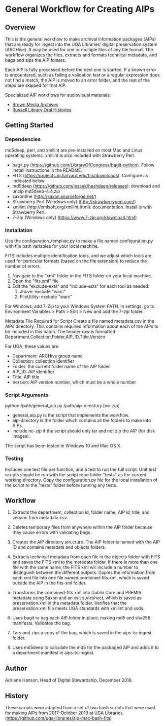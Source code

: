 # General Workflow for Creating AIPs

## Overview

This is the general workflow to make archival information packages (AIPs) that are ready for ingest into the UGA Libraries' digital preservation system (ARCHive). 
It may be used for one or multiple files of any file format.
The workflow organizes the files, extracts and formats technical metadata, and bags and zips the AIP folders. 

Each AIP is fully processed before the next one is started.
If a known error is encountered, such as failing a validation test or a regular expression does not find a match, 
the AIP is moved to an error folder, and the rest of the steps are skipped for that AIP. 

Specialized AIP workflows for audiovisual materials:
- [Brown Media Archives](https://github.com/uga-libraries/av-aip)
- [Russell Library Oral Histories](https://github.com/uga-libraries/av-aip_russell)

## Getting Started

### Dependencies

md5deep, perl, and xmllint are pre-installed on most Mac and Linux operating systems. xmllint is also included with Strawberry Perl.
* bagit.py (https://github.com/LibraryOfCongress/bagit-python). Follow install instructions in the README.
* FITS (https://projects.iq.harvard.edu/fits/downloads). Configure as indicated below
* md5deep (https://github.com/jessek/hashdeep/releases): download and unzip md5deep-4.4.zip
* saxon9he (http://saxon.sourceforge.net/)
* Strawberry Perl (Windows only) (http://strawberryperl.com/)
* xmllint (http://xmlsoft.org/xmllint.html): documentation. Install is with Strawberry Perl.
* 7-Zip (Windows only) (https://www.7-zip.org/download.html)

### Installation

Use the configuration_template.py to make a file named configuration.py with file path variables for your local machine.

FITS includes multiple identification tools, and we adjust which tools are used for particular formats (based on the file extension) to reduce the number of errors.
1. Navigate to the "xml" folder in the FITS folder on your local machine.
2. Open the "fits.xml" file
3. Edit the "exclude-exts" and "include-exts" for each tool as needed.
    1. Jhove: exclude "warc"
    2. FileUtility: exclude "warc"

For Windows, add 7-Zip to your Windows System PATH. 
In settings, go to Environment Variables > Path > Edit > New and add the 7-zip folder. 

Metadata File Required for Script
Create a file named metadata.csv in the AIPs directory. This contains required information about each of the AIPs to be included in this batch.
The header row is formatted Department,Collection,Folder,AIP_ID,Title,Version

For UGA, these values are:
* Department: ARCHive group name
* Collection: collection identifier
* Folder: the current folder name of the AIP folder
* AIP_ID: AIP identifier
* Title: AIP title
* Version: AIP version number, which must be a whole number

### Script Arguments

python /path/general_aip.py /path/aip-directory [no-zip]
* general_aip.py is the script that implements the workflow.
* aip-directory is the folder which contains all the folders to make into AIPs.
* include no-zip if the script should only tar and not zip the AIP (for disk images).

The script has been tested in Windows 10 and Mac OS X.

### Testing

Includes one test file per function, and a test to run the full script.
Unit test scripts should be run with the script repo folder "tests" as the current working directory.
Copy the configuration.py file for the local installation of the script to the "tests" folder before running any tests.

## Workflow

1. Extracts the department, collection id, folder name, AIP id, title, and version from metadata.csv.


2. Deletes temporary files from anywhere within the AIP folder because they cause errors with validating bags.
3. Creates the AIP directory structure. The AIP folder is named with the AIP ID and contains metadata and objects folders.
4. Extracts technical metadata from each file in the objects folder with FITS and saves the FITS xml to the metadata folder. If there is more than one file with the same name, the FITS xml will include a number to distinguish between the different outputs. Copies the information from each xml file into one file named combined-fits.xml, which is saved outside the AIP in the fits-xml folder.
5. Transforms the combined-fits xml into Dublin Core and PREMIS metadata using Saxon and an xslt stylesheet, which is saved as preservation.xml in the metadata folder. Verifies that the preservation.xml file meets UGA standards with xmllint and xsds.
6. Uses bagit to bag each AIP folder in place, making md5 and sha256 manifests. Validates the bag.
7. Tars and zips a copy of the bag, which is saved in the aips-to-ingest folder.
8. Uses md5deep to calculate the md5 for the packaged AIP and adds it to a department manifest in aips-to-ingest.

## Author

Adriane Hanson, Head of Digital Stewardship, December 2019.

## History

These scripts were adapted from a set of two bash scripts that were used for making AIPs from 2017-October 2019 at UGA Libraries. (https://github.com/uga-libraries/aip-mac-bash-fits)

